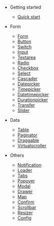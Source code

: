 - Getting started

  - [Quick start](README.md)

- Form

  - [Form](files/form/form.md)
  - [Button](files/form/button.md)
  - [Switch](files/form/switch.md)
  - [Input](files/form/input.md)
  - [Textarea](files/form/textarea.md)
  - [Radio](files/form/radio.md)
  - [Checkbox](files/form/checkbox.md)
  - [Select](files/form/select.md)
  - [Cascader](files/form/cascader.md)
  - [Datepicker](files/form/datepicker.md)
  - [Timepicker](files/form/timepicker.md)
  - [Datetimepicker](files/form/datetimepicker.md)
  - [Durationpicker](files/form/durationpicker.md)
  - [Transfer](files/form/transfer.md)
  - [Slider](files/form/slider.md)

- Data
  - [Table](files/data/table.md)
  - [Paginator](files/data/paginator.md)
  - [Draggable](files/data/draggable.md)
  - [Virtualscroller](files/data/virtualscroller.md)

- Others
  - [Notification](files/others/notification.md)
  - [Loader](files/others/loader.md)
  - [Tabs](files/others/tabs.md)
  - [Popover](files/others/popover.md)
  - [Modal](files/others/modal.md)
  - [Drawer](files/others/drawer.md)
  - [Map](files/others/map.md)
  - [Confirm](files/others/confirm.md)
  - [Scrollbar](files/others/scrollbar.md)
  - [Resizer](files/others/resizer.md)
  - [Config](files/others/config.md)
